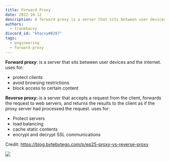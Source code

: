 ```yaml
---
title: Forward Proxy
date: 2022-10-12
description: A forward proxy is a server that sits between user devices and the internet.
authors:
  - trankhacvy
discord_id: "khacvy#8287"
tags:
  - engineering
  - forward-proxy
---
```


**Forward proxy**: is a server that sits between user devices and the internet.
uses for:

- protect clients
- avoid browsing restrictions
- block access to certain content

**Reverse proxy:** is a server that accepts a request from the client, forwards the request to web servers, and returns the results to the client as if the proxy server had processed the request.
uses for:

- Protect servers
- load balancing
- cache static contents
- encrypt and decrypt SSL communications

Credit: https://blog.bytebytego.com/p/ep25-proxy-vs-reverse-proxy

![](assets/202210122014---forward-proxy_pasted-image-20221012202942.webp)
